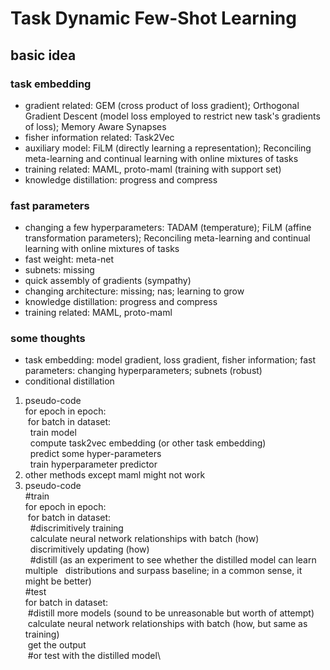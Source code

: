 # Task Dynamic Few-Shot Learning
## basic idea
### task embedding
* gradient related: GEM (cross product of loss gradient); Orthogonal Gradient Descent (model
loss employed to restrict new task's gradients of loss); Memory Aware Synapses
* fisher information related: Task2Vec
* auxiliary model: FiLM (directly learning a representation); Reconciling meta-learning and 
continual learning with online mixtures of tasks
* training related: MAML, proto-maml (training with support set)
* knowledge distillation: progress and compress
### fast parameters
* changing a few hyperparameters: TADAM (temperature); FiLM (affine transformation parameters);
Reconciling meta-learning and continual learning with online mixtures of tasks
* fast weight: meta-net
* subnets: missing
* quick assembly of gradients (sympathy)
* changing architecture: missing; nas; learning to grow
* knowledge distillation: progress and compress
* training related: MAML, proto-maml
### some thoughts
* task embedding: model gradient, loss gradient, fisher information; fast parameters:
changing hyperparameters; subnets (robust)
* conditional distillation
1. pseudo-code\
for epoch in epoch:\
&nbsp;for batch in dataset:\
&nbsp;&nbsp;train model\
&nbsp;&nbsp;compute task2vec embedding (or other task embedding)\
&nbsp;&nbsp;predict some hyper-parameters\
&nbsp;&nbsp;train hyperparameter predictor
2. other methods except maml might not work
3. pseudo-code\
#train\
for epoch in epoch:\
&nbsp;for batch in dataset:\
&nbsp;&nbsp;#discrimitively training\
&nbsp;&nbsp;calculate neural network relationships with batch (how)\
&nbsp;&nbsp;discrimitively updating (how)\
&nbsp;&nbsp;#distill (as an experiment to see whether the distilled model can learn multiple
&nbsp;&nbsp;distributions and surpass baseline; in a common sense, it might be better)\
#test\
for batch in dataset:\
&nbsp;#distill more models (sound to be unreasonable but worth of attempt)\
&nbsp;calculate neural network relationships with batch (how, but same as training)\
&nbsp;get the output\
&nbsp;#or test with the distilled model\
    
